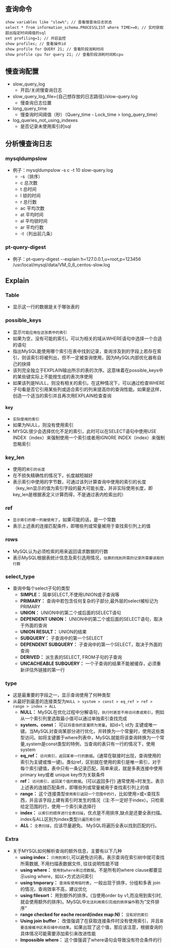 ## 查询命令
```
show variables like "slow%"; // 查看慢查询日志状态
select * from information_schema.PROCESSLIST where TIME>=0; // 实时获取超出指定时间阈值的sql
set profiling=1; // 开启监控
show profiles; // 查看操作id
show profile for QUERY 21; // 查看阶段消耗时间
show profile cpu for query 21; // 查看阶段消耗时间和cpu
```

## 慢查询配置
- slow_query_log
	- 开启/关闭慢查询日志
- slow_query_log_file={自己想存放的日志路径}/slow-query.log
	- 慢查询日志位置
- long_query_time
	- 慢查询时间阈值（秒）（Query_time - Lock_time > long_query_time）  
- log_queries_not_using_indexes
	- 是否记录未使用索引的sql

## 分析慢查询日志

### mysqldumpslow
- 例子：mysqldumpslow -s c -t 10 slow-query.log
    * -s（排序）
    * c 总次数
    * t 总时间
    * l 锁的时间
    * r 总行数
    * ac 平均次数
    * at 平均时间
    * al 平均锁时间
    * ar 平均行数
    * -t（列出前几条）

### pt-query-digest
- 例子：pt-query-digest --explain h=127.0.0.1,u=root,p=123456 /usr/local/mysql/data/VM_0_6_centos-slow.log

## Explain

### Table
- 显示这一行的数据是关于哪张表的

### possible_keys
- 显示`可能应用在这张表中的索引`
- 如果为空，没有可能的索引。可以为相关的域从WHERE语句中选择一个合适的语句
- 指出MySQL能使用哪个索引在表中找到记录，查询涉及到的字段上若存在索引，则该索引将被列出，但不一定被查询使用，因为MySQL内部优化器有自己的抉择
- 该列完全独立于EXPLAIN输出所示的表的次序。这意味着在possible_keys中的某些键实际上不能按生成的表次序使用
- 如果该列是NULL，则没有相关的索引。在这种情况下，可以通过检查WHERE子句看是否它引用某些列或适合索引的列来提高你的查询性能。如果是这样，创造一个适当的索引并且再次用EXPLAIN检查查询

#### key
- `实际使用的索引`
- 如果为NULL，则没有使用索引
- MYSQL很少会选择优化不足的索引，此时可以在SELECT语句中使用USE INDEX（index）来强制使用一个索引或者用IGNORE INDEX（index）来强制忽略索引

### key_len
- 使用的`索引的长度`
- 在不损失精确性的情况下，长度越短越好
- 表示索引中使用的字节数，可通过该列计算查询中使用的索引的长度（key_len显示的值为索引字段的最大可能长度，并非实际使用长度，即key_len是根据表定义计算而得，不是通过表内检索出的）

### ref
- `显示索引的哪一列被使用了`，如果可能的话，是一个常数
- 表示上述表的连接匹配条件，即哪些列或常量被用于查找索引列上的值

### rows
- MySQL认为必须检索的用来返回请求数据的行数
- 表示MySQL根据表统计信息及索引选用情况，`估算的找到所需的记录所需要读取的行数`

### select_type
- 查询中每个select子句的类型
    - **SIMPLE：** 简单SELECT,不使用UNION或子查询等
    - **PRIMARY：** 查询中若包含任何复杂的子部分,最外层的select被标记为PRIMARY
    - **UNION：** UNION中的第二个或后面的SELECT语句
    - **DEPENDENT UNION：** UNION中的第二个或后面的SELECT语句，取决于外面的查询
    - **UNION RESULT：** UNION的结果
    - **SUBQUERY：** 子查询中的第一个SELECT
    - **DEPENDENT SUBQUERY：** 子查询中的第一个SELECT，取决于外面的查询
    - **DERIVED：** 派生表的SELECT, FROM子句的子查询
    - **UNCACHEABLE SUBQUERY：** 一个子查询的结果不能被缓存，必须重新评估外链接的第一行

### type
- 这是最重要的字段之一，显示查询使用了何种类型
- 从最好到最差的连接类型为`NULL > system > const > eq_ref > ref > range > index > ALL`
    - **NULL：** MySQL在优化过程中分解语句，`执行时甚至不用访问表或索引`，例如从一个索引列里选取最小值可以通过单独索引查找完成
    - **system、const：** 可以`将查询的变量转为常量`。如id=1; id为 主键或唯一键。当MySQL对查询某部分进行优化，并转换为一个常量时，使用这些类型访问。如将主键置于where列表中，MySQL就能将该查询转换为一个常量,system是const类型的特例，当查询的表只有一行的情况下，使用system
    - **eq_ref：** `访问索引，返回某单一行的数据`。(通常在联接时出现，查询使用的索引为主键或惟一键)。类似ref，区别就在使用的索引是唯一索引，对于每个索引键值，表中只有一条记录匹配，简单来说，就是多表连接中使用primary key或者 unique key作为关联条件
    - **ref：** `访问索引，返回某个值的数据`。(可以返回多行) 通常使用=时发生。表示上述表的连接匹配条件，即哪些列或常量被用于查找索引列上的值
    - **range：** 这个连接类型`使用索引返回一个范围中的行`，比如使用>或<查找东西，并且该字段上建有索引时发生的情况（注:不一定好于index）。只检索给定范围的行，使用一个索引来选择行
    - **index：** `以索引的顺序进行全表扫描`，优点是不用排序,缺点是还要全表扫描。index与ALL区别为index类型`只遍历索引树`
    - **ALL：** `全表扫描`，应该尽量避免。 MySQL将遍历全表以找到匹配的行。

### Extra
- 关于MYSQL如何解析查询的额外信息，主要有以下几种
    - **using index：** `只用到索引`,可以避免访问表。表示查询在索引树中就可查找所需数据, 不用扫描表数据文件, 往往说明性能不错
    - **using where：** `使用到where来过虑数据`。不是所有的where clause都要显示using where，如以=方式访问索引
    - **using tmporary：** `查询有使用临时表`，一般出现于排序，分组和多表 join 的情况，查询效率不高，建议优化
    - **using filesort：** 用到额外的排序。(当使用order by v1,而没用到索引时,就会使用额外的排序)。MySQL中`无法利用索引完成的排序操作`称为“文件排序”
    - **range checked for eache record(index map:N)：** `没有好的索引`
    - **Using join buffer：** 改值强调了在获取连接条件时没有使用索引，并且`需要连接缓冲区来存储中间结果`。如果出现了这个值，那应该注意，根据查询的具体情况可能需要添加索引来改进性能    
    - **Impossible where：** 这个值强调了where语句会导致没有符合条件的行
